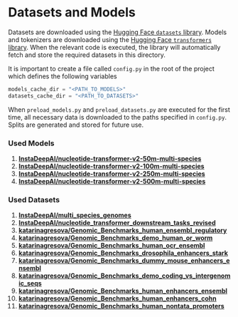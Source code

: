 
# Datasets and Models

Datasets are downloaded using the [Hugging Face `datasets` library](https://huggingface.co/docs/datasets/). Models and tokenizers are downloaded using
the [Hugging Face `transformers` library](https://huggingface.co/docs/transformers/).
When the relevant code is executed, the library will automatically fetch and store the required datasets in this directory.

It is important to create a file called `config.py` in the root of the project which defines the following variables

```python
models_cache_dir = "<PATH_TO_MODELS>"
datasets_cache_dir = "<PATH_TO_DATASETS>"
```
When `preload_models.py` and `preload_datasets.py` are executed for the first time, all necessary data is downloaded
to the paths specified in `config.py`. Splits are generated and stored for future use.

### Used Models

1. **[InstaDeepAI/nucleotide-transformer-v2-50m-multi-species](https://huggingface.co/InstaDeepAI/nucleotide-transformer-v2-50m-multi-species)**
2. **[InstaDeepAI/nucleotide-transformer-v2-100m-multi-species](https://huggingface.co/InstaDeepAI/nucleotide-transformer-v2-100m-multi-species)**
3. **[InstaDeepAI/nucleotide-transformer-v2-250m-multi-species](https://huggingface.co/InstaDeepAI/nucleotide-transformer-v2-250m-multi-species)**
4. **[InstaDeepAI/nucleotide-transformer-v2-500m-multi-species](https://huggingface.co/InstaDeepAI/nucleotide-transformer-v2-500m-multi-species)**

### Used Datasets

1. **[InstaDeepAI/multi_species_genomes](https://huggingface.co/datasets/InstaDeepAI/multi_species_genomes)**
2. **[InstaDeepAI/nucleotide_transformer_downstream_tasks_revised](https://huggingface.co/datasets/InstaDeepAI/multi_species_genomes)**
3. **[katarinagresova/Genomic_Benchmarks_human_ensembl_regulatory](https://huggingface.co/datasets/katarinagresova/Genomic_Benchmarks_human_ensembl_regulatory)**
4. **[katarinagresova/Genomic_Benchmarks_demo_human_or_worm](https://huggingface.co/datasets/katarinagresova/Genomic_Benchmarks_demo_human_or_worm)**
5. **[katarinagresova/Genomic_Benchmarks_human_ocr_ensembl](https://huggingface.co/datasets/katarinagresova/Genomic_Benchmarks_human_ocr_ensembl)**
6. **[katarinagresova/Genomic_Benchmarks_drosophila_enhancers_stark](https://huggingface.co/datasets/katarinagresova/Genomic_Benchmarks_drosophila_enhancers_stark)**
7. **[katarinagresova/Genomic_Benchmarks_dummy_mouse_enhancers_ensembl](https://huggingface.co/datasets/katarinagresova/Genomic_Benchmarks_dummy_mouse_enhancers_ensembl)**
8. **[katarinagresova/Genomic_Benchmarks_demo_coding_vs_intergenomic_seqs](https://huggingface.co/datasets/katarinagresova/Genomic_Benchmarks_demo_coding_vs_intergenomic_seqs)**
9. **[katarinagresova/Genomic_Benchmarks_human_enhancers_ensembl](https://huggingface.co/datasets/katarinagresova/Genomic_Benchmarks_human_enhancers_ensembl)**
10. **[katarinagresova/Genomic_Benchmarks_human_enhancers_cohn](https://huggingface.co/datasets/katarinagresova/Genomic_Benchmarks_human_enhancers_cohn)**
11. **[katarinagresova/Genomic_Benchmarks_human_nontata_promoters](https://huggingface.co/datasets/katarinagresova/Genomic_Benchmarks_human_nontata_promoters)**


